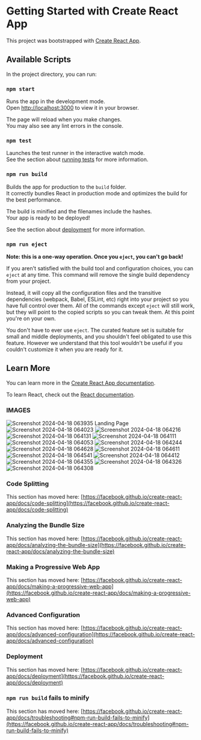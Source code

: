 # Getting Started with Create React App

This project was bootstrapped with [Create React App](https://github.com/facebook/create-react-app).

## Available Scripts

In the project directory, you can run:

### `npm start`

Runs the app in the development mode.\
Open [http://localhost:3000](http://localhost:3000) to view it in your browser.

The page will reload when you make changes.\
You may also see any lint errors in the console.

### `npm test`

Launches the test runner in the interactive watch mode.\
See the section about [running tests](https://facebook.github.io/create-react-app/docs/running-tests) for more information.

### `npm run build`

Builds the app for production to the `build` folder.\
It correctly bundles React in production mode and optimizes the build for the best performance.

The build is minified and the filenames include the hashes.\
Your app is ready to be deployed!

See the section about [deployment](https://facebook.github.io/create-react-app/docs/deployment) for more information.

### `npm run eject`

**Note: this is a one-way operation. Once you `eject`, you can't go back!**

If you aren't satisfied with the build tool and configuration choices, you can `eject` at any time. This command will remove the single build dependency from your project.

Instead, it will copy all the configuration files and the transitive dependencies (webpack, Babel, ESLint, etc) right into your project so you have full control over them. All of the commands except `eject` will still work, but they will point to the copied scripts so you can tweak them. At this point you're on your own.

You don't have to ever use `eject`. The curated feature set is suitable for small and middle deployments, and you shouldn't feel obligated to use this feature. However we understand that this tool wouldn't be useful if you couldn't customize it when you are ready for it.

## Learn More

You can learn more in the [Create React App documentation](https://facebook.github.io/create-react-app/docs/getting-started).

To learn React, check out the [React documentation](https://reactjs.org/).

### IMAGES 
![Screenshot 2024-04-18 063935](https://github.com/DHRUV-2902/CollabBro/assets/136738478/4d73d11d-a131-45b1-9906-fd4451098220)
Landing Page 
![Screenshot 2024-04-18 064023](https://github.com/DHRUV-2902/CollabBro/assets/136738478/369b812a-7fce-4b66-b544-983b0ecc38dd)
![Screenshot 2024-04-18 064216](https://github.com/DHRUV-2902/CollabBro/assets/136738478/8ec3ea38-4dbb-4f99-be9a-c353b5ed2a62)
![Screenshot 2024-04-18 064131](https://github.com/DHRUV-2902/CollabBro/assets/136738478/49ad8dbf-f690-434d-a112-ca2e456cb65c)
![Screenshot 2024-04-18 064111](https://github.com/DHRUV-2902/CollabBro/assets/136738478/f69731b1-9d61-4f69-b1da-2c549591bb35)
![Screenshot 2024-04-18 064053](https://github.com/DHRUV-2902/CollabBro/assets/136738478/4e53a0bd-2dcf-4426-96a6-9b8c15df446e)
![Screenshot 2024-04-18 064244](https://github.com/DHRUV-2902/CollabBro/assets/136738478/23cdee06-ba70-49ae-b394-5a397d9b6086)
![Screenshot 2024-04-18 064628](https://github.com/DHRUV-2902/CollabBro/assets/136738478/a122a219-b1af-41e4-90b9-a24f70e7cbd3)
![Screenshot 2024-04-18 064611](https://github.com/DHRUV-2902/CollabBro/assets/136738478/92ed530d-ea34-4560-8e91-e6292bf273c4)
![Screenshot 2024-04-18 064541](https://github.com/DHRUV-2902/CollabBro/assets/136738478/af445ed0-8ba2-4154-9f20-bb981468bb0b)
![Screenshot 2024-04-18 064412](https://github.com/DHRUV-2902/CollabBro/assets/136738478/604be59d-ba8d-488f-8305-579395e2cbd6)
![Screenshot 2024-04-18 064355](https://github.com/DHRUV-2902/CollabBro/assets/136738478/be6a0e78-405f-4222-b95d-0d92f8c7464c)
![Screenshot 2024-04-18 064326](https://github.com/DHRUV-2902/CollabBro/assets/136738478/60482ead-c771-4dea-83b5-2f4c0311d9c1)
![Screenshot 2024-04-18 064308](https://github.com/DHRUV-2902/CollabBro/assets/136738478/f53e00ea-83d2-46d2-b922-17a04504a254)


### Code Splitting

This section has moved here: [https://facebook.github.io/create-react-app/docs/code-splitting](https://facebook.github.io/create-react-app/docs/code-splitting)

### Analyzing the Bundle Size

This section has moved here: [https://facebook.github.io/create-react-app/docs/analyzing-the-bundle-size](https://facebook.github.io/create-react-app/docs/analyzing-the-bundle-size)

### Making a Progressive Web App

This section has moved here: [https://facebook.github.io/create-react-app/docs/making-a-progressive-web-app](https://facebook.github.io/create-react-app/docs/making-a-progressive-web-app)

### Advanced Configuration

This section has moved here: [https://facebook.github.io/create-react-app/docs/advanced-configuration](https://facebook.github.io/create-react-app/docs/advanced-configuration)

### Deployment

This section has moved here: [https://facebook.github.io/create-react-app/docs/deployment](https://facebook.github.io/create-react-app/docs/deployment)

### `npm run build` fails to minify

This section has moved here: [https://facebook.github.io/create-react-app/docs/troubleshooting#npm-run-build-fails-to-minify](https://facebook.github.io/create-react-app/docs/troubleshooting#npm-run-build-fails-to-minify)
